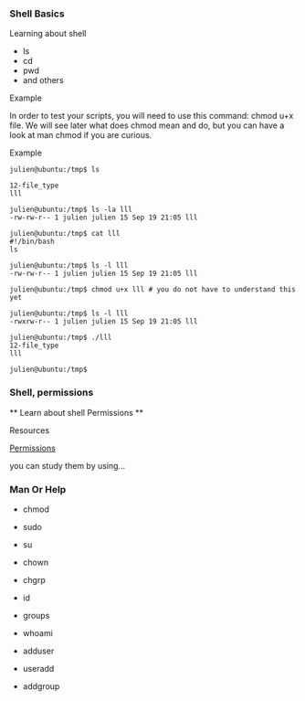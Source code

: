 ### Shell Basics

Learning about shell

- ls 
- cd
- pwd
- and others

Example

In order to test your scripts, you will need to use this command: chmod u+x file.
We will see later what does chmod mean and do, but you can have a look at man chmod if you are curious.

Example

```
julien@ubuntu:/tmp$ ls

12-file_type
lll

julien@ubuntu:/tmp$ ls -la lll
-rw-rw-r-- 1 julien julien 15 Sep 19 21:05 lll

julien@ubuntu:/tmp$ cat lll
#!/bin/bash
ls

julien@ubuntu:/tmp$ ls -l lll
-rw-rw-r-- 1 julien julien 15 Sep 19 21:05 lll

julien@ubuntu:/tmp$ chmod u+x lll # you do not have to understand this yet

julien@ubuntu:/tmp$ ls -l lll
-rwxrw-r-- 1 julien julien 15 Sep 19 21:05 lll

julien@ubuntu:/tmp$ ./lll
12-file_type
lll

julien@ubuntu:/tmp$

```

### Shell, permissions

** Learn about shell Permissions **

Resources

[Permissions](https://intranet.alxswe.com/rltoken/aQmRB6ms-SDHUhqY0Rsa3g)

you can study them by using...

### Man Or Help

- chmod

- sudo

- su

- chown

- chgrp

- id

- groups

- whoami

- adduser

- useradd

- addgroup


